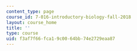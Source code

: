 ```yaml
---
content_type: page
course_id: 7-016-introductory-biology-fall-2018
layout: course_home
title: ''
type: course
uid: f3af7f66-fca1-9c00-64bb-74e2729eaa87
---
```

